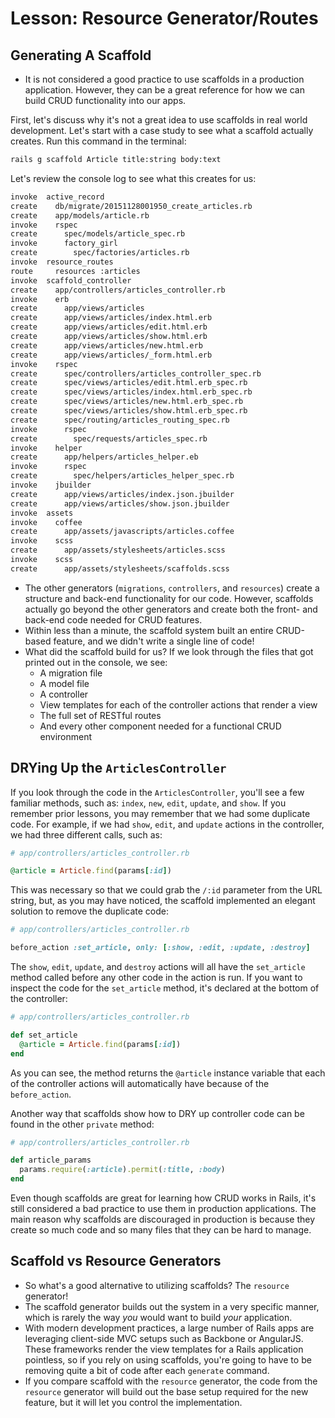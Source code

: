 # Lesson: Resource Generator/Routes

## Generating A Scaffold

- It is not considered a good practice to use scaffolds in a production application. However, they can be a great reference for how we can build CRUD functionality into our apps.

First, let's discuss why it's not a great idea to use scaffolds in real world development. Let's start with a case study to see what a scaffold actually creates. Run this command in the terminal:

```bash
rails g scaffold Article title:string body:text
```

Let's review the console log to see what this creates for us:

```bash
invoke  active_record
create    db/migrate/20151128001950_create_articles.rb
create    app/models/article.rb
invoke    rspec
create      spec/models/article_spec.rb
invoke      factory_girl
create        spec/factories/articles.rb
invoke  resource_routes
route     resources :articles
invoke  scaffold_controller
create    app/controllers/articles_controller.rb
invoke    erb
create      app/views/articles
create      app/views/articles/index.html.erb
create      app/views/articles/edit.html.erb
create      app/views/articles/show.html.erb
create      app/views/articles/new.html.erb
create      app/views/articles/_form.html.erb
invoke    rspec
create      spec/controllers/articles_controller_spec.rb
create      spec/views/articles/edit.html.erb_spec.rb
create      spec/views/articles/index.html.erb_spec.rb
create      spec/views/articles/new.html.erb_spec.rb
create      spec/views/articles/show.html.erb_spec.rb
create      spec/routing/articles_routing_spec.rb
invoke      rspec
create        spec/requests/articles_spec.rb
invoke    helper
create      app/helpers/articles_helper.eb
invoke      rspec
create        spec/helpers/articles_helper_spec.rb
invoke    jbuilder
create      app/views/articles/index.json.jbuilder
create      app/views/articles/show.json.jbuilder
invoke  assets
invoke    coffee
create      app/assets/javascripts/articles.coffee
invoke    scss
create      app/assets/stylesheets/articles.scss
invoke    scss
create      app/assets/stylesheets/scaffolds.scss
```

- The other generators (`migrations`, `controllers`, and `resources`) create a structure and back-end functionality for our code. However, scaffolds actually go beyond the other generators and create both the front- and back-end code needed for CRUD features.
- Within less than a minute, the scaffold system built an entire CRUD-based feature, and we didn't write a single line of code!
- What did the scaffold build for us? If we look through the files that got printed out in the console, we see:
  - A migration file
  - A model file
  - A controller
  - View templates for each of the controller actions that render a view
  - The full set of RESTful routes
  - And every other component needed for a functional CRUD environment

## DRYing Up the `ArticlesController`

If you look through the code in the `ArticlesController`, you'll see a few familiar methods, such as: `index`, `new`, `edit`, `update`, and `show`. If you remember prior lessons, you may remember that we had some duplicate code. For example, if we had `show`, `edit`, and `update` actions in the controller, we had three different calls, such as:

```ruby
# app/controllers/articles_controller.rb

@article = Article.find(params[:id])
```

This was necessary so that we could grab the `/:id` parameter from the URL string, but, as you may have noticed, the scaffold implemented an elegant solution to remove the duplicate code:

```ruby
# app/controllers/articles_controller.rb

before_action :set_article, only: [:show, :edit, :update, :destroy]
```

The `show`, `edit`, `update`, and `destroy` actions will all have the `set_article` method called before any other code in the action is run. If you want to inspect the code for the `set_article` method, it's declared at the bottom of the controller:

```ruby
# app/controllers/articles_controller.rb

def set_article
  @article = Article.find(params[:id])
end
```

As you can see, the method returns the `@article` instance variable that each of the controller actions will automatically have because of the `before_action`.

Another way that scaffolds show how to DRY up controller code can be found in the other `private` method:

```ruby
# app/controllers/articles_controller.rb

def article_params
  params.require(:article).permit(:title, :body)
end
```

Even though scaffolds are great for learning how CRUD works in Rails, it's still considered a bad practice to use them in production applications. The main reason why scaffolds are discouraged in production is because they create so much code and so many files that they can be hard to manage.

## Scaffold vs Resource Generators

- So what's a good alternative to utilizing scaffolds? The `resource` generator!
- The scaffold generator builds out the system in a very specific manner, which is rarely the way _you_ would want to build _your_ application.
- With modern development practices, a large number of Rails apps are leveraging client-side MVC setups such as Backbone or AngularJS. These frameworks render the view templates for a Rails application pointless, so if you rely on using scaffolds, you're going to have to be removing quite a bit of code after each `generate` command.
- If you compare scaffold with the `resource` generator, the code from the `resource` generator will build out the base setup required for the new feature, but it will let you control the implementation.